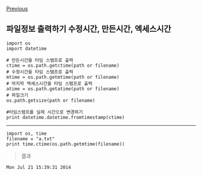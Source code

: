 [Previous](..)
## 파일정보 출력하기 수정시간, 만든시간, 엑세스시간
    import os
    import datetime
    
    # 만든시간을 타임 스탬프로 출력
    ctime = os.path.getctime(path or filename)
    # 수정시간을 타임 스탬프로 출력
    mtime = os.path.getmtime(path or filename)
    # 마지막 엑세스시간을 타임 스탬프로 출력
    atime = os.path.getatime(path or filename)
    # 파일크기
    os.path.getsize(path or filename)
    
    #타임스탬프를 실제 시간으로 변경하기
    print datetime.datetime.fromtimestamp(ctime)


----

    import os, time
    filename = "a.txt"
    print time.ctime(os.path.getmtime(filename))

> 결과

    Mon Jul 21 15:39:31 2014
